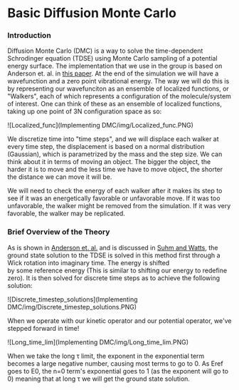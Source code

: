 # Basic Diffusion Monte Carlo

### Introduction
Diffusion Monte Carlo (DMC) is a way to solve the time-dependent Schrodinger equation (TDSE)
 using Monte Carlo sampling of a potential energy surface. The implementation that we use in the group is
 based on Anderson et. al. in [this paper](https://aip.scitation.org/doi/10.1063/1.432868). At the end of the simulation we will have a wavefunction
 and a zero point vibrational energy.  The way we will do this is by representing our
 wavefunciton as an ensemble of localized functions, or "Walkers", each of which represents a configuration
 of the molecule/system of interest. One can think of these as an ensemble of localized functions, taking up one point of 3N
 configuration space as so:

 ![Localized_func](Implementing DMC/img/Localized_func.PNG)

 We discretize time into "time steps", and we will displace each walker at every time step, the displacement is based on
 a normal distribution (Gaussian), which is parametrized by the mass and the step size. We can think about it in terms of
 moving an object. The bigger the object, the harder it is to move and the less time we have to move object, the shorter
 the distance we can move it will be.

 We will need to check the energy of each walker after it makes its step to see if it was an energetically favorable
 or unfavorable move.  If it was too unfavorable, the walker might be removed from the simulation.  If it was very
 favorable, the walker may be replicated.

### Brief Overview of the Theory

As is shown in [Anderson et. al.](https://aip.scitation.org/doi/10.1063/1.432868) and is discussed
in [Suhm and Watts](https://doi.org/10.1016/0370-1573(91)90136-A), the ground state solution to the
TDSE is solved in this method first through a Wick rotation into imaginary time. The energy is shifted  
by some reference energy (This is similar to shifting our energy to redefine zero). It is then solved for
discrete time steps as to achieve the following solution:

![Discrete_timestep_solutions](Implementing DMC/img/Discrete_timestep_solutions.PNG)

When we operate with our kinetic operator and our potential operator, we've stepped forward in time!

![Long_time_lim](Implementing DMC/img/Long_time_lim.PNG)

When we take the long τ limit, the exponent in the exponential term becomes a large negative number, causing most terms to go to 0. As Eref goes to E0, the n=0 term's exponential goes to 1 (as the exponent will go to 0) meaning that at long τ we will get the ground state solution.
